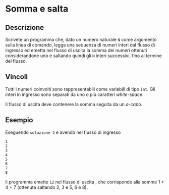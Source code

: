 Somma e salta
=============

Descrizione
-----------

Scrivete un programma che, dato un numero naturale `N` come argomento sulla
linea di comando, legga una sequenza di numeri interi dal flusso di ingresso ed
emetta nel flusso di uscita la somma dei numeri ottenuti considerandone uno e
saltando quindi gli `N` interi successivi, fino al termine del flusso.


Vincoli
-------

Tutti i numeri coinvolti sono rappresentabili come variabili di tipo `int`. Gli
interi in ingresso sono separati da uno o più caratteri *white-space*.

Il flusso di uscita deve contenere la somma seguita da un *a-capo*.


Esempio
-------

Eseguendo `soluzione 2` e avendo nel flusso di ingresso

    1
    2
    3
    4
    5
    6
    7
    8

il programma emette `12` nel flusso di uscita , che corrisponde alla somme 1 + 4 +
7 (ottenuta saltando 2, 3 e 5, 6 e 8).
